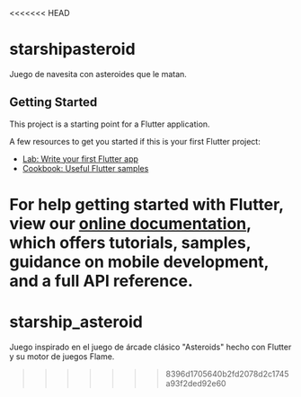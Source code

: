 <<<<<<< HEAD
# starshipasteroid

Juego de navesita con asteroides que le matan.

## Getting Started

This project is a starting point for a Flutter application.

A few resources to get you started if this is your first Flutter project:

- [Lab: Write your first Flutter app](https://flutter.dev/docs/get-started/codelab)
- [Cookbook: Useful Flutter samples](https://flutter.dev/docs/cookbook)

For help getting started with Flutter, view our
[online documentation](https://flutter.dev/docs), which offers tutorials,
samples, guidance on mobile development, and a full API reference.
=======
# starship_asteroid
Juego inspirado en el juego de árcade clásico "Asteroids" hecho con Flutter y su motor de juegos Flame.
>>>>>>> 8396d1705640b2fd2078d2c1745a93f2ded92e60
